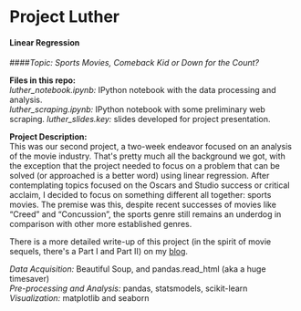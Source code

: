 # Project Luther  
#### Linear Regression  
####*Topic:  Sports Movies, Comeback Kid or Down for the Count?*  

**Files in this repo:**  
*luther_notebook.ipynb:*  IPython notebook with the data processing and analysis.    
*luther_scraping.ipynb:*  IPython notebook with some preliminary web scraping.
*luther_slides.key:*  slides developed for project presentation.  

**Project Description:**  
This was our second project, a two-week endeavor focused on an analysis of the movie industry. That's pretty much all the background we got, with the exception that the project needed to focus on a problem that can be solved (or approached is a better word) using linear regression.  After contemplating topics focused on the Oscars and Studio success or critical acclaim, I decided to focus on something different all together: sports movies. The premise was this, despite recent successes of movies like “Creed” and “Concussion”, the sports genre still remains an underdog in comparison with other more established genres.  

There is a more detailed write-up of this project (in the spirit of movie sequels, there's a Part I and Part II) on my [blog](https://jasonsyp.github.io/).

*Data Acquisition:*  Beautiful Soup, and pandas.read_html (aka a huge timesaver)  
*Pre-processing and Analysis:*  pandas, statsmodels, scikit-learn  
*Visualization:*  matplotlib and seaborn  
